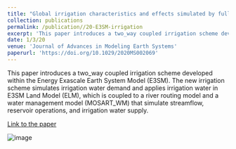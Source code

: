 ```yaml
---
title: "Global irrigation characteristics and effects simulated by fully coupled land surface, river, and water management models in E3SM"
collection: publications
permalink: /publication//20-E3SM-irrigation
excerpt: 'This paper introduces a two_way coupled irrigation scheme developed within the Energy Exascale Earth System Model (E3SM). The new irrigation scheme simulates irrigation water demand and applies irrigation water in E3SM Land Model (ELM), which is coupled to a river routing model and a water management model (MOSART_WM) that simulate streamflow, reservoir operations, and irrigation water supply.'
date: 1/3/20
venue: 'Journal of Advances in Modeling Earth Systems'
paperurl: 'https://doi.org/10.1029/2020MS002069'
---
```

This paper introduces a two_way coupled irrigation scheme developed within the Energy Exascale Earth System Model (E3SM). The new irrigation scheme simulates irrigation water demand and applies irrigation water in E3SM Land Model (ELM), which is coupled to a river routing model and a water management model (MOSART_WM) that simulate streamflow, reservoir operations, and irrigation water supply.

[Link to the paper](https://doi.org/10.1029/2020MS002069)

![image](../images/papers//20-E3SM-irrigation.png)
